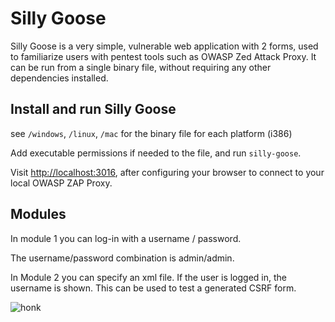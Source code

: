 # Silly Goose

Silly Goose is a very simple, vulnerable web application with 2 forms, used to familiarize users with pentest tools such as OWASP Zed Attack Proxy.
It can be run from a single binary file, without requiring any other dependencies installed.

## Install and run Silly Goose

see `/windows`, `/linux`, `/mac` for the binary file for each platform (i386)

Add executable permissions if needed to the file, and run `silly-goose`.


Visit [http://localhost:3016](), after configuring your browser to connect to your local OWASP ZAP Proxy.

## Modules

In module 1 you can log-in with a username / password.


The username/password combination is admin/admin.

In Module 2 you can specify an xml file. If the user is logged in, the username is shown.
This can be used to test a generated CSRF form.


![honk](https://i.imgur.com/1YGFqUu.jpg)